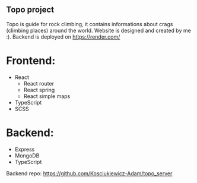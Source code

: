 ## Topo project
Topo is guide for rock climbing, it contains informations about crags (climbing places) around the world. Website is designed and created by me :). Backend is deployed on https://render.com/

# Frontend:
- React
  + React router
  + React spring
  + React simple maps
- TypeScript
- SCSS

# Backend:
- Express
- MongoDB
- TypeScript

Backend repo: https://github.com/Kosciukiewicz-Adam/topo_server

